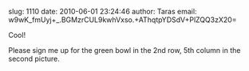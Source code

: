 slug:    1110
date:    2010-06-01 23:24:46
author:  Taras
email:   w9wK_fmUyj+_.BGMzrCUL9kwhVxso.+AThqtpYDSdV+PlZQQ3zX20=

Cool!

Please sign me up for the green bowl in the 2nd row, 5th column in the second picture.
